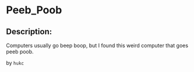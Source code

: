 
# Peeb_Poob
## Description:
Computers usually go beep boop, but I found this weird computer that goes peeb poob.

by `hukc`

